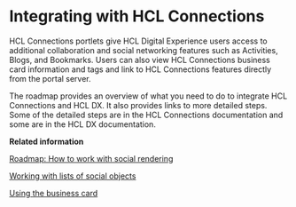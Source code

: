 # Integrating with HCL Connections

HCL Connections portlets give HCL Digital Experience users access to additional collaboration and social networking features such as Activities, Blogs, and Bookmarks. Users can also view HCL Connections business card information and tags and link to HCL Connections features directly from the portal server.

The roadmap provides an overview of what you need to do to integrate HCL Connections and HCL DX. It also provides links to more detailed steps. Some of the detailed steps are in the HCL Connections documentation and some are in the HCL DX documentation.

**Related information**  


[Roadmap: How to work with social rendering ](../social/soc_rendr_roadmap.md)

[Working with lists of social objects ](../social/soc_rendr_tsk_socl_list.md)

[Using the business card ](../social/soc_rendr_use_biz_card.md)

